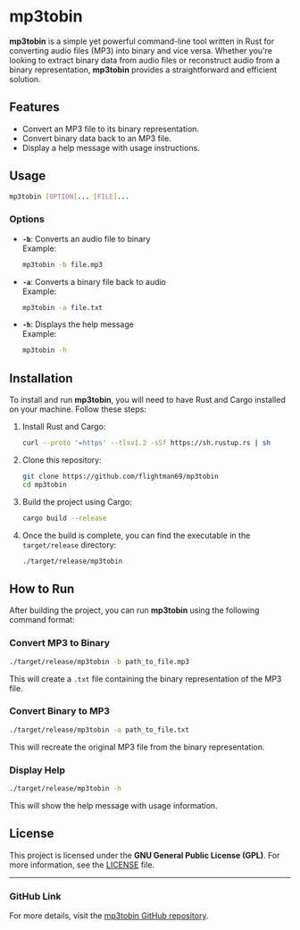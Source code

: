 
# mp3tobin

**mp3tobin** is a simple yet powerful command-line tool written in Rust for converting audio files (MP3) into binary and vice versa. Whether you're looking to extract binary data from audio files or reconstruct audio from a binary representation, **mp3tobin** provides a straightforward and efficient solution.

## Features
- Convert an MP3 file to its binary representation.
- Convert binary data back to an MP3 file.
- Display a help message with usage instructions.

## Usage
```bash
mp3tobin [OPTION]... [FILE]...
```

### Options
- **`-b`**: Converts an audio file to binary  
  Example:  
  ```bash
  mp3tobin -b file.mp3
  ```
  
- **`-a`**: Converts a binary file back to audio  
  Example:  
  ```bash
  mp3tobin -a file.txt
  ```

- **`-h`**: Displays the help message  
  Example:  
  ```bash
  mp3tobin -h
  ```

## Installation

To install and run **mp3tobin**, you will need to have Rust and Cargo installed on your machine. Follow these steps:

1. Install Rust and Cargo:
   ```bash
   curl --proto '=https' --tlsv1.2 -sSf https://sh.rustup.rs | sh
   ```

2. Clone this repository:
   ```bash
   git clone https://github.com/flightman69/mp3tobin
   cd mp3tobin
   ```

3. Build the project using Cargo:
   ```bash
   cargo build --release
   ```

4. Once the build is complete, you can find the executable in the `target/release` directory:
   ```bash
   ./target/release/mp3tobin
   ```

## How to Run

After building the project, you can run **mp3tobin** using the following command format:

### Convert MP3 to Binary
```bash
./target/release/mp3tobin -b path_to_file.mp3
```
This will create a `.txt` file containing the binary representation of the MP3 file.

### Convert Binary to MP3
```bash
./target/release/mp3tobin -a path_to_file.txt
```
This will recreate the original MP3 file from the binary representation.

### Display Help
```bash
./target/release/mp3tobin -h
```
This will show the help message with usage information.

## License
This project is licensed under the **GNU General Public License (GPL)**. For more information, see the [LICENSE](LICENSE) file.

---

### GitHub Link
For more details, visit the [mp3tobin GitHub repository](https://github.com/flightman69/mp3tobin).

